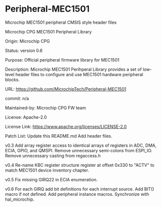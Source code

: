 # Peripheral-MEC1501
Microchip MEC1501 peripheral CMSIS style header files

Microchip CPG MEC1501 Peripheral Library

Origin: Microchip CPG

Status: version 0.6

Purpose: Official peripheral firmware library for MEC1501

Description: Microchip MEC1501 Perihperal Library provides a set of low-level header files to configure and use MEC1501 hardware peripheral blocks.

URL: https://github.com/MicrochipTech/Peripheral-MEC1501

commit: n/a

Maintained-by: Microchip CPG FW team

License: Apache-2.0

License Link: https://www.apache.org/licenses/LICENSE-2.0

Patch List:
Update this README.md
Add header files.

v0.3
Add array register access to identical arrays of registers in ADC, DMA, ECIA,
GPIO, and QMSPI.
Remove unnecessary semi-colons from ESPI_IO.
Remove unnecessary casting from regaccess.h

v0.4
Re-name KBC register structure register at offset 0x330 to "ACTV" to match
MEC1501 device inventory chapter.

v0.5
Fix missing GIRQ22 in ECIA enumeration.

v0.6
For each GIRQ add bit definitions for each interrupt source.
Add BIT() macro if not defined.
Add peripheral instance macros.
Synchronize with hal_microchip. 